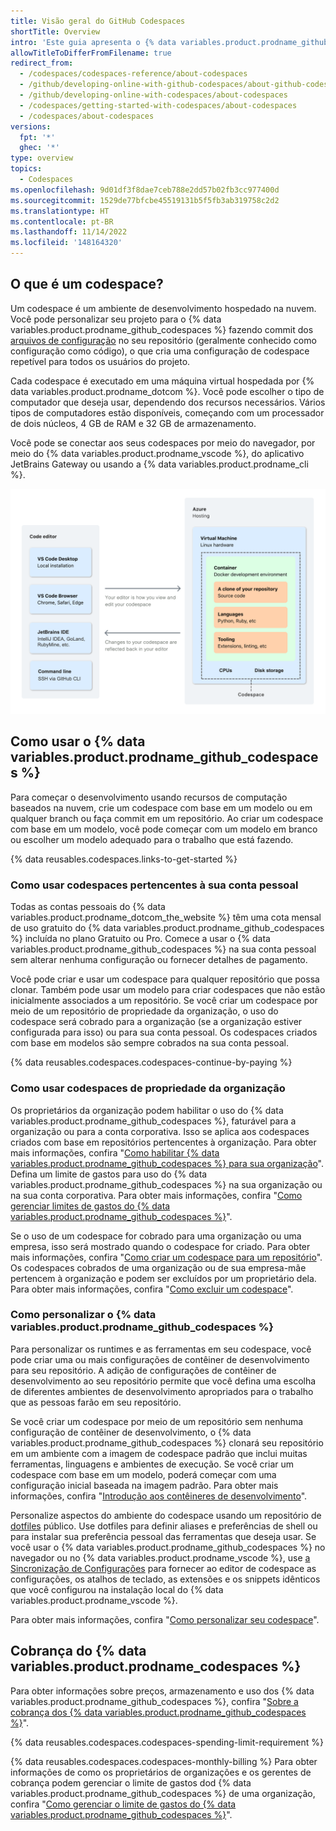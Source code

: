 ```yaml
---
title: Visão geral do GitHub Codespaces
shortTitle: Overview
intro: 'Este guia apresenta o {% data variables.product.prodname_github_codespaces %} e fornece informações sobre como ele funciona e como usá-lo.'
allowTitleToDifferFromFilename: true
redirect_from:
  - /codespaces/codespaces-reference/about-codespaces
  - /github/developing-online-with-github-codespaces/about-github-codespaces
  - /github/developing-online-with-codespaces/about-codespaces
  - /codespaces/getting-started-with-codespaces/about-codespaces
  - /codespaces/about-codespaces
versions:
  fpt: '*'
  ghec: '*'
type: overview
topics:
  - Codespaces
ms.openlocfilehash: 9d01df3f8dae7ceb788e2dd57b02fb3cc977400d
ms.sourcegitcommit: 1529de77bfcbe45519131b5f5fb3ab319758c2d2
ms.translationtype: HT
ms.contentlocale: pt-BR
ms.lasthandoff: 11/14/2022
ms.locfileid: '148164320'
---
```

## O que é um codespace?

Um codespace é um ambiente de desenvolvimento hospedado na nuvem. Você pode personalizar seu projeto para o {% data variables.product.prodname_github_codespaces %} fazendo commit dos [arquivos de configuração](/codespaces/setting-up-your-project-for-codespaces/introduction-to-dev-containers) no seu repositório (geralmente conhecido como configuração como código), o que cria uma configuração de codespace repetível para todos os usuários do projeto.

Cada codespace é executado em uma máquina virtual hospedada por {% data variables.product.prodname_dotcom %}. Você pode escolher o tipo de computador que deseja usar, dependendo dos recursos necessários. Vários tipos de computadores estão disponíveis, começando com um processador de dois núcleos, 4 GB de RAM e 32 GB de armazenamento. 

Você pode se conectar aos seus codespaces por meio do navegador, por meio do {% data variables.product.prodname_vscode %}, do aplicativo JetBrains Gateway ou usando a {% data variables.product.prodname_cli %}.

![Um diagrama que mostra como os {% data variables.product.prodname_github_codespaces %} funcionam](/assets/images/help/codespaces/codespaces-diagram.png)

## Como usar o {% data variables.product.prodname_github_codespaces %}

Para começar o desenvolvimento usando recursos de computação baseados na nuvem, crie um codespace com base em um modelo ou em qualquer branch ou faça commit em um repositório. Ao criar um codespace com base em um modelo, você pode começar com um modelo em branco ou escolher um modelo adequado para o trabalho que está fazendo.

{% data reusables.codespaces.links-to-get-started %}

### Como usar codespaces pertencentes à sua conta pessoal

Todas as contas pessoais do {% data variables.product.prodname_dotcom_the_website %} têm uma cota mensal de uso gratuito do {% data variables.product.prodname_github_codespaces %} incluída no plano Gratuito ou Pro. Comece a usar o {% data variables.product.prodname_github_codespaces %} na sua conta pessoal sem alterar nenhuma configuração ou fornecer detalhes de pagamento.

Você pode criar e usar um codespace para qualquer repositório que possa clonar. Também pode usar um modelo para criar codespaces que não estão inicialmente associados a um repositório. Se você criar um codespace por meio de um repositório de propriedade da organização, o uso do codespace será cobrado para a organização (se a organização estiver configurada para isso) ou para sua conta pessoal. Os codespaces criados com base em modelos são sempre cobrados na sua conta pessoal. 

{% data reusables.codespaces.codespaces-continue-by-paying %} 

### Como usar codespaces de propriedade da organização

Os proprietários da organização podem habilitar o uso do {% data variables.product.prodname_github_codespaces %}, faturável para a organização ou para a conta corporativa. Isso se aplica aos codespaces criados com base em repositórios pertencentes à organização. Para obter mais informações, confira "[Como habilitar {% data variables.product.prodname_github_codespaces %} para sua organização](/codespaces/managing-codespaces-for-your-organization/enabling-github-codespaces-for-your-organization)". Defina um limite de gastos para uso do {% data variables.product.prodname_github_codespaces %} na sua organização ou na sua conta corporativa. Para obter mais informações, confira "[Como gerenciar limites de gastos do {% data variables.product.prodname_github_codespaces %}](/billing/managing-billing-for-github-codespaces/managing-the-spending-limit-for-github-codespaces)".

Se o uso de um codespace for cobrado para uma organização ou uma empresa, isso será mostrado quando o codespace for criado. Para obter mais informações, confira "[Como criar um codespace para um repositório](/codespaces/developing-in-codespaces/creating-a-codespace-for-a-repository#creating-a-codespace-for-a-repository)". Os codespaces cobrados de uma organização ou de sua empresa-mãe pertencem à organização e podem ser excluídos por um proprietário dela. Para obter mais informações, confira "[Como excluir um codespace](/codespaces/developing-in-codespaces/deleting-a-codespace#deleting-codespaces-in-your-organization)". 

### Como personalizar o {% data variables.product.prodname_github_codespaces %}

Para personalizar os runtimes e as ferramentas em seu codespace, você pode criar uma ou mais configurações de contêiner de desenvolvimento para seu repositório. A adição de configurações de contêiner de desenvolvimento ao seu repositório permite que você defina uma escolha de diferentes ambientes de desenvolvimento apropriados para o trabalho que as pessoas farão em seu repositório. 

Se você criar um codespace por meio de um repositório sem nenhuma configuração de contêiner de desenvolvimento, o {% data variables.product.prodname_github_codespaces %} clonará seu repositório em um ambiente com a imagem de codespace padrão que inclui muitas ferramentas, linguagens e ambientes de execução. Se você criar um codespace com base em um modelo, poderá começar com uma configuração inicial baseada na imagem padrão. Para obter mais informações, confira "[Introdução aos contêineres de desenvolvimento](/codespaces/setting-up-your-project-for-codespaces/introduction-to-dev-containers)".

Personalize aspectos do ambiente do codespace usando um repositório de [dotfiles](https://dotfiles.github.io/tutorials/) público. Use dotfiles para definir aliases e preferências de shell ou para instalar sua preferência pessoal das ferramentas que deseja usar. Se você usar o {% data variables.product.prodname_github_codespaces %} no navegador ou no {% data variables.product.prodname_vscode %}, use [a Sincronização de Configurações](https://code.visualstudio.com/docs/editor/settings-sync) para fornecer ao editor de codespace as configurações, os atalhos de teclado, as extensões e os snippets idênticos que você configurou na instalação local do {% data variables.product.prodname_vscode %}. 

Para obter mais informações, confira "[Como personalizar seu codespace](/codespaces/customizing-your-codespace)".

## Cobrança do {% data variables.product.prodname_codespaces %}

Para obter informações sobre preços, armazenamento e uso dos {% data variables.product.prodname_github_codespaces %}, confira "[Sobre a cobrança dos {% data variables.product.prodname_github_codespaces %}](/billing/managing-billing-for-github-codespaces/about-billing-for-github-codespaces)".

{% data reusables.codespaces.codespaces-spending-limit-requirement %} 

{% data reusables.codespaces.codespaces-monthly-billing %} Para obter informações de como os proprietários de organizações e os gerentes de cobrança podem gerenciar o limite de gastos dod {% data variables.product.prodname_github_codespaces %} de uma organização, confira "[Como gerenciar o limite de gastos do {% data variables.product.prodname_github_codespaces %}](/billing/managing-billing-for-github-codespaces/managing-spending-limits-for-github-codespaces)".
